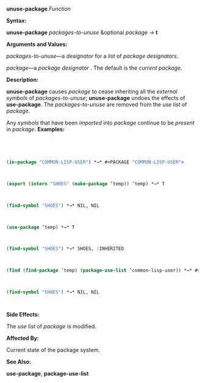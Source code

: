 **unuse-package** *Function* 



**Syntax:** 



**unuse-package** *packages-to-unuse* &optional *package →* **t** 



**Arguments and Values:** 



*packages-to-unuse*—a *designator* for a *list* of *package designators*. 



*package*—a *package designator* . The default is the *current package*. 



**Description:** 



**unuse-package** causes *package* to cease inheriting all the *external symbols* of *packages-to-unuse*; **unuse-package** undoes the effects of **use-package**. The *packages-to-unuse* are removed from the *use list* of *package*. 



Any *symbols* that have been *imported* into *package* continue to be *present* in *package*. **Examples:**
```lisp
 



(in-package "COMMON-LISP-USER") *→* #<PACKAGE "COMMON-LISP-USER"> 



(export (intern "SHOES" (make-package ’temp)) ’temp) *→* T 



(find-symbol "SHOES") *→* NIL, NIL 



(use-package ’temp) *→* T 



(find-symbol "SHOES") *→* SHOES, :INHERITED 



(find (find-package ’temp) (package-use-list ’common-lisp-user)) *→* #<PACKAGE "TEMP"> (unuse-package ’temp) *→* T 



(find-symbol "SHOES") *→* NIL, NIL 




```
**Side Effects:** 



The *use list* of *package* is modified. 



**Affected By:** 



Current state of the package system. 



**See Also:** 



**use-package**, **package-use-list** 







 



 



